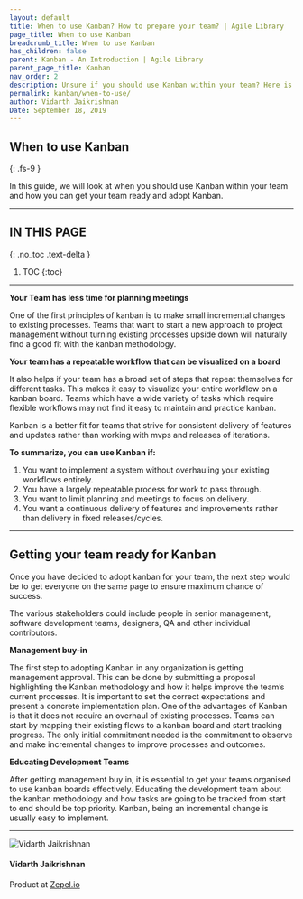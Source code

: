 ```yaml
---
layout: default
title: When to use Kanban? How to prepare your team? | Agile Library
page_title: When to use Kanban
breadcrumb_title: When to use Kanban
has_children: false
parent: Kanban - An Introduction | Agile Library
parent_page_title: Kanban
nav_order: 2
description: Unsure if you should use Kanban within your team? Here is when you should implement Kanaban.
permalink: kanban/when-to-use/
author: Vidarth Jaikrishnan
Date: September 18, 2019
---
```


## When to use Kanban
{: .fs-9 }

In this guide, we will look at when you should use Kanban within your team and how you can get your team ready and adopt Kanban.

---

## IN THIS PAGE
{: .no_toc .text-delta }

1. TOC
{:toc}

---

**Your Team has less time for planning meetings**

One of the first principles of kanban is to make small incremental changes to existing processes. Teams that want to start a new approach to project management without turning existing processes upside down will naturally find a good fit with the kanban methodology. 

**Your team has a repeatable workflow that can be visualized on a board**

It also helps if your team has a broad set of steps that repeat themselves for different tasks. This makes it easy to visualize your entire workflow on a kanban board. Teams which have a wide variety of tasks which require flexible workflows may not find it easy to maintain and practice kanban. 

Kanban is a better fit for teams that strive for consistent delivery of features and updates rather than working with mvps and releases of iterations. 

**To summarize, you can use Kanban if:** 

1. You want to implement a system without overhauling your existing workflows entirely.
1. You have a largely repeatable process for work to pass through.
1. You want to limit planning and meetings to focus on delivery.
1. You want a continuous delivery of features and improvements rather than delivery in fixed releases/cycles.

---

## Getting your team ready for Kanban

Once you have decided to adopt kanban for your team, the next step would be to get everyone on the same page to ensure maximum chance of success.

The various stakeholders could include people in senior management, software development teams, designers, QA and other individual contributors. 

**Management buy-in**

The first step to adopting Kanban in any organization is getting management approval. This can be done by submitting a proposal highlighting the Kanban methodology and how it helps improve the team’s current processes. It is important to set the correct expectations and present a concrete implementation plan. One of the advantages of Kanban is that it does not require an overhaul of existing processes. Teams can start by mapping their existing flows to a kanban board and start tracking progress. The only initial commitment needed is the commitment to observe and make incremental changes to improve processes and outcomes.

**Educating Development Teams**

After getting management buy in, it is essential to get your teams organised to use kanban boards effectively. Educating the development team about the kanban methodology and how tasks are going to be tracked from start to end should be top priority. Kanban, being an incremental change is usually easy to implement.


---

<section class="author-card">
        <img class="author-profile-image" src="/agile/assets/uploads/vidarth.png" alt="Vidarth Jaikrishnan">
        <section class="author-card-content">
        <h4 class="author-card-name">Vidarth Jaikrishnan</h4>
            <p>Product at <a href="https://zepel.io/">Zepel.io</a></p>
    </section>
</section>